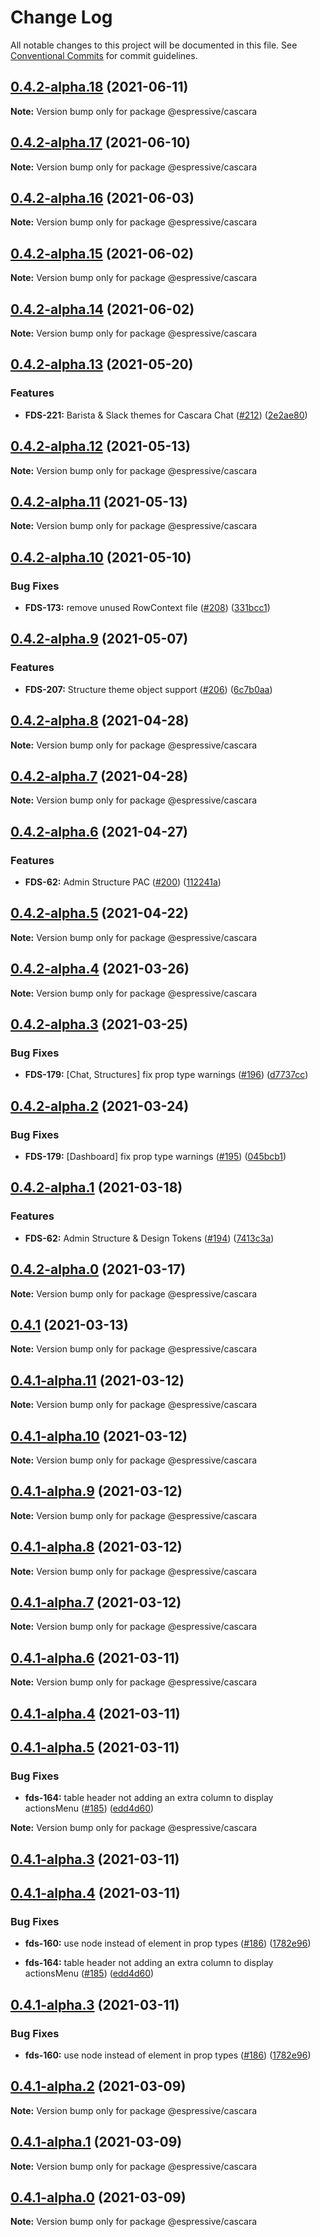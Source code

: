 # Change Log

All notable changes to this project will be documented in this file.
See [Conventional Commits](https://conventionalcommits.org) for commit guidelines.

## [0.4.2-alpha.18](https://github.com/Espressive/cascara/compare/@espressive/cascara@0.4.2-alpha.17...@espressive/cascara@0.4.2-alpha.18) (2021-06-11)

**Note:** Version bump only for package @espressive/cascara





## [0.4.2-alpha.17](https://github.com/Espressive/cascara/compare/@espressive/cascara@0.4.2-alpha.16...@espressive/cascara@0.4.2-alpha.17) (2021-06-10)

**Note:** Version bump only for package @espressive/cascara





## [0.4.2-alpha.16](https://github.com/Espressive/cascara/compare/@espressive/cascara@0.4.2-alpha.15...@espressive/cascara@0.4.2-alpha.16) (2021-06-03)

**Note:** Version bump only for package @espressive/cascara





## [0.4.2-alpha.15](https://github.com/Espressive/cascara/compare/@espressive/cascara@0.4.2-alpha.14...@espressive/cascara@0.4.2-alpha.15) (2021-06-02)

**Note:** Version bump only for package @espressive/cascara





## [0.4.2-alpha.14](https://github.com/Espressive/cascara/compare/@espressive/cascara@0.4.2-alpha.13...@espressive/cascara@0.4.2-alpha.14) (2021-06-02)

**Note:** Version bump only for package @espressive/cascara





## [0.4.2-alpha.13](https://github.com/Espressive/cascara/compare/@espressive/cascara@0.4.2-alpha.12...@espressive/cascara@0.4.2-alpha.13) (2021-05-20)


### Features

* **FDS-221:** Barista & Slack themes for Cascara Chat ([#212](https://github.com/Espressive/cascara/issues/212)) ([2e2ae80](https://github.com/Espressive/cascara/commit/2e2ae80adc071501c00a871dd67546a43536f08b))





## [0.4.2-alpha.12](https://github.com/Espressive/cascara/compare/@espressive/cascara@0.4.2-alpha.11...@espressive/cascara@0.4.2-alpha.12) (2021-05-13)

**Note:** Version bump only for package @espressive/cascara





## [0.4.2-alpha.11](https://github.com/Espressive/cascara/compare/@espressive/cascara@0.4.2-alpha.10...@espressive/cascara@0.4.2-alpha.11) (2021-05-13)

**Note:** Version bump only for package @espressive/cascara





## [0.4.2-alpha.10](https://github.com/Espressive/cascara/compare/@espressive/cascara@0.4.2-alpha.9...@espressive/cascara@0.4.2-alpha.10) (2021-05-10)


### Bug Fixes

* **FDS-173:** remove unused RowContext file ([#208](https://github.com/Espressive/cascara/issues/208)) ([331bcc1](https://github.com/Espressive/cascara/commit/331bcc145ecbfdf381dddced589be20d85782aa8))





## [0.4.2-alpha.9](https://github.com/Espressive/cascara/compare/@espressive/cascara@0.4.2-alpha.8...@espressive/cascara@0.4.2-alpha.9) (2021-05-07)

### Features

- **FDS-207:** Structure theme object support ([#206](https://github.com/Espressive/cascara/issues/206)) ([6c7b0aa](https://github.com/Espressive/cascara/commit/6c7b0aa5a379141385352199533905e174c5b4a7))

## [0.4.2-alpha.8](https://github.com/Espressive/cascara/compare/@espressive/cascara@0.4.2-alpha.7...@espressive/cascara@0.4.2-alpha.8) (2021-04-28)

**Note:** Version bump only for package @espressive/cascara

## [0.4.2-alpha.7](https://github.com/Espressive/cascara/compare/@espressive/cascara@0.4.2-alpha.6...@espressive/cascara@0.4.2-alpha.7) (2021-04-28)

**Note:** Version bump only for package @espressive/cascara

## [0.4.2-alpha.6](https://github.com/Espressive/cascara/compare/@espressive/cascara@0.4.2-alpha.5...@espressive/cascara@0.4.2-alpha.6) (2021-04-27)

### Features

- **FDS-62:** Admin Structure PAC ([#200](https://github.com/Espressive/cascara/issues/200)) ([112241a](https://github.com/Espressive/cascara/commit/112241a8a25171fdc199d9a1941c76ad90cbc7a5))

## [0.4.2-alpha.5](https://github.com/Espressive/cascara/compare/@espressive/cascara@0.4.2-alpha.4...@espressive/cascara@0.4.2-alpha.5) (2021-04-22)

**Note:** Version bump only for package @espressive/cascara

## [0.4.2-alpha.4](https://github.com/Espressive/cascara/compare/@espressive/cascara@0.4.2-alpha.3...@espressive/cascara@0.4.2-alpha.4) (2021-03-26)

**Note:** Version bump only for package @espressive/cascara

## [0.4.2-alpha.3](https://github.com/Espressive/cascara/compare/@espressive/cascara@0.4.2-alpha.2...@espressive/cascara@0.4.2-alpha.3) (2021-03-25)

### Bug Fixes

- **FDS-179:** [Chat, Structures] fix prop type warnings ([#196](https://github.com/Espressive/cascara/issues/196)) ([d7737cc](https://github.com/Espressive/cascara/commit/d7737cccd7d5cf4183d7675f09a2b54d0bae8b1f))

## [0.4.2-alpha.2](https://github.com/Espressive/cascara/compare/@espressive/cascara@0.4.2-alpha.1...@espressive/cascara@0.4.2-alpha.2) (2021-03-24)

### Bug Fixes

- **FDS-179:** [Dashboard] fix prop type warnings ([#195](https://github.com/Espressive/cascara/issues/195)) ([045bcb1](https://github.com/Espressive/cascara/commit/045bcb1b4475f34cc9e9e07d5ff1242183c83ed7))

## [0.4.2-alpha.1](https://github.com/Espressive/cascara/compare/@espressive/cascara@0.4.2-alpha.0...@espressive/cascara@0.4.2-alpha.1) (2021-03-18)

### Features

- **FDS-62:** Admin Structure & Design Tokens ([#194](https://github.com/Espressive/cascara/issues/194)) ([7413c3a](https://github.com/Espressive/cascara/commit/7413c3aad20374ed00a80ced35aa08c6c73f40d0))

## [0.4.2-alpha.0](https://github.com/Espressive/cascara/compare/@espressive/cascara@0.4.1...@espressive/cascara@0.4.2-alpha.0) (2021-03-17)

**Note:** Version bump only for package @espressive/cascara

## [0.4.1](https://github.com/Espressive/cascara/compare/@espressive/cascara@0.4.1-alpha.11...@espressive/cascara@0.4.1) (2021-03-13)

**Note:** Version bump only for package @espressive/cascara

## [0.4.1-alpha.11](https://github.com/Espressive/cascara/compare/@espressive/cascara@0.4.1-alpha.10...@espressive/cascara@0.4.1-alpha.11) (2021-03-12)

**Note:** Version bump only for package @espressive/cascara

## [0.4.1-alpha.10](https://github.com/Espressive/cascara/compare/@espressive/cascara@0.4.1-alpha.9...@espressive/cascara@0.4.1-alpha.10) (2021-03-12)

**Note:** Version bump only for package @espressive/cascara

## [0.4.1-alpha.9](https://github.com/Espressive/cascara/compare/@espressive/cascara@0.4.1-alpha.8...@espressive/cascara@0.4.1-alpha.9) (2021-03-12)

**Note:** Version bump only for package @espressive/cascara

## [0.4.1-alpha.8](https://github.com/Espressive/cascara/compare/@espressive/cascara@0.4.1-alpha.7...@espressive/cascara@0.4.1-alpha.8) (2021-03-12)

**Note:** Version bump only for package @espressive/cascara

## [0.4.1-alpha.7](https://github.com/Espressive/cascara/compare/@espressive/cascara@0.4.1-alpha.6...@espressive/cascara@0.4.1-alpha.7) (2021-03-12)

**Note:** Version bump only for package @espressive/cascara

## [0.4.1-alpha.6](https://github.com/Espressive/cascara/compare/@espressive/cascara@0.4.1-alpha.5...@espressive/cascara@0.4.1-alpha.6) (2021-03-11)

**Note:** Version bump only for package @espressive/cascara

## [0.4.1-alpha.4](https://github.com/Espressive/cascara/compare/@espressive/cascara@0.4.1-alpha.3...@espressive/cascara@0.4.1-alpha.4) (2021-03-11)

## [0.4.1-alpha.5](https://github.com/Espressive/cascara/compare/@espressive/cascara@0.4.1-alpha.4...@espressive/cascara@0.4.1-alpha.5) (2021-03-11)

### Bug Fixes

- **fds-164:** table header not adding an extra column to display actionsMenu ([#185](https://github.com/Espressive/cascara/issues/185)) ([edd4d60](https://github.com/Espressive/cascara/commit/edd4d604c3ab56fca1abf51a94d57ab571f92038))

**Note:** Version bump only for package @espressive/cascara

## [0.4.1-alpha.3](https://github.com/Espressive/cascara/compare/@espressive/cascara@0.4.1-alpha.2...@espressive/cascara@0.4.1-alpha.3) (2021-03-11)

## [0.4.1-alpha.4](https://github.com/Espressive/cascara/compare/@espressive/cascara@0.4.1-alpha.3...@espressive/cascara@0.4.1-alpha.4) (2021-03-11)

### Bug Fixes

- **fds-160:** use node instead of element in prop types ([#186](https://github.com/Espressive/cascara/issues/186)) ([1782e96](https://github.com/Espressive/cascara/commit/1782e965804321d2130a46602dc5f2ca3a442bd2))

* **fds-164:** table header not adding an extra column to display actionsMenu ([#185](https://github.com/Espressive/cascara/issues/185)) ([edd4d60](https://github.com/Espressive/cascara/commit/edd4d604c3ab56fca1abf51a94d57ab571f92038))

## [0.4.1-alpha.3](https://github.com/Espressive/cascara/compare/@espressive/cascara@0.4.1-alpha.2...@espressive/cascara@0.4.1-alpha.3) (2021-03-11)

### Bug Fixes

- **fds-160:** use node instead of element in prop types ([#186](https://github.com/Espressive/cascara/issues/186)) ([1782e96](https://github.com/Espressive/cascara/commit/1782e965804321d2130a46602dc5f2ca3a442bd2))

## [0.4.1-alpha.2](https://github.com/Espressive/cascara/compare/@espressive/cascara@0.4.1-alpha.1...@espressive/cascara@0.4.1-alpha.2) (2021-03-09)

**Note:** Version bump only for package @espressive/cascara

## [0.4.1-alpha.1](https://github.com/Espressive/cascara/compare/@espressive/cascara@0.4.1-alpha.0...@espressive/cascara@0.4.1-alpha.1) (2021-03-09)

**Note:** Version bump only for package @espressive/cascara

## [0.4.1-alpha.0](https://github.com/Espressive/cascara/compare/@espressive/cascara@0.4.0...@espressive/cascara@0.4.1-alpha.0) (2021-03-09)

**Note:** Version bump only for package @espressive/cascara

